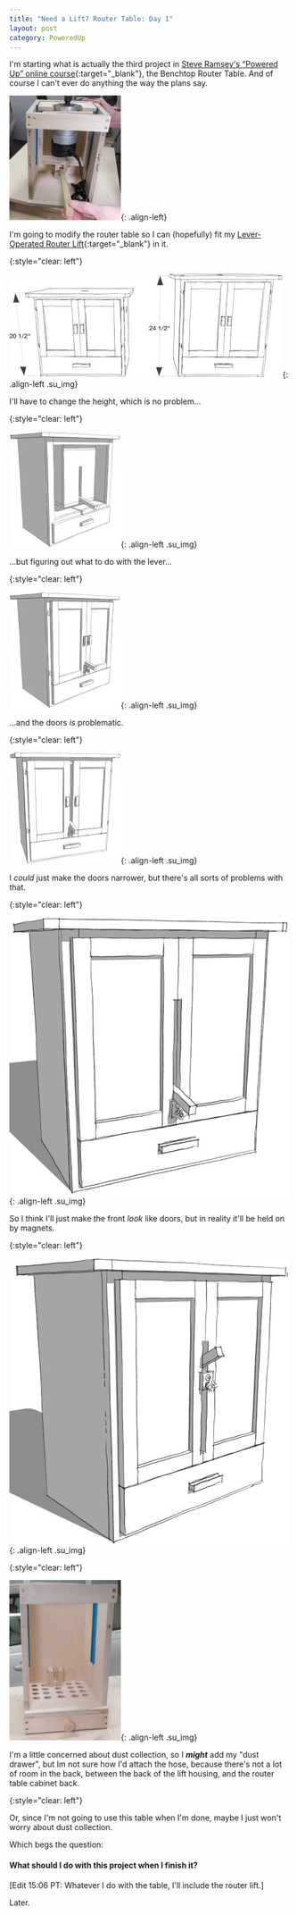 ```yaml
---
title: "Need a Lift? Router Table: Day 1"
layout: post
category: PoweredUp
---
```

I'm starting what is actually the third project in [Steve Ramsey's “Powered Up” online course](https://theweekendwoodworker.com/powered-up){:target="_blank"}, the Benchtop Router Table. And of course I can't ever do anything the way the plans say.

<style>
  .su_img {
    padding: 10px;
    border: 2px solid black;
    background-color: white;
  }
</style>

![](/assets/images-posts/powered-up-2/2019-02-13.1.01.jpg){: .align-left}

I'm going to modify the router table so I can (hopefully) fit my [Lever-Operated Router Lift](https://youtu.be/LJqPDADi8MM){:target="_blank"} in it.

{:style="clear: left"}

![](/assets/images-posts/powered-up-2/2019-02-13.1.02.jpg){: .align-left .su_img}

I'll have to change the height, which is no problem...

{:style="clear: left"}

![](/assets/images-posts/powered-up-2/2019-02-14.1.03b.jpg){: .align-left .su_img}

...but figuring out what to do with the lever...

{:style="clear: left"}

![](/assets/images-posts/powered-up-2/2019-02-14.1.04a.jpg){: .align-left .su_img}

...and the doors *is* problematic.

{:style="clear: left"}

![](/assets/images-posts/powered-up-2/2019-02-14.1.05.jpg){: .align-left .su_img}

I *could* just make the doors narrower, but there's all sorts of problems with that.

{:style="clear: left"}

![](/assets/images-posts/powered-up-2/2019-02-14.1.06.jpg){: .align-left .su_img}

So I think I'll just make the front *look* like doors, but in reality it'll be held on by magnets.

{:style="clear: left"}

![](/assets/images-posts/powered-up-2/2019-02-14.1.07a.jpg){: .align-left .su_img}

{:style="clear: left"}

![](/assets/images-posts/powered-up-2/2019-02-13.1.08.jpg){: .align-left .su_img}

I'm a little concerned about dust collection, so I ***might*** add my "dust drawer", but Im not sure how I'd attach the hose, because there's not a lot of room in the back, between the back of the lift housing, and the router table cabinet back.

{:style="clear: left"}

Or, since I'm not going to use this table when I'm done, maybe I just won't worry about dust collection.

Which begs the question:

#### What should I do with this project when I finish it?

[Edit 15:06 PT: Whatever I do with the table, I'll include the router lift.]

Later.